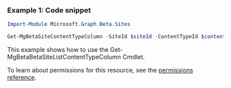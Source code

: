 ### Example 1: Code snippet

```powershellImport-Module Microsoft.Graph.Beta.Sites

Get-MgBetaSiteContentTypeColumn -SiteId $siteId -ContentTypeId $contentTypeId -ColumnDefinitionId $columnDefinitionId
```
This example shows how to use the Get-MgBetaBetaSiteListContentTypeColumn Cmdlet.
To learn about permissions for this resource, see the [permissions reference](/graph/permissions-reference).

